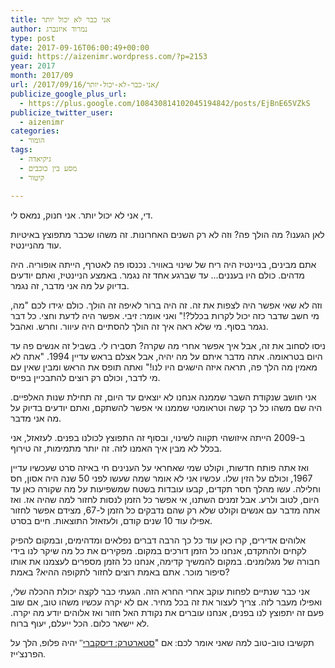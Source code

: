 ```yaml
---
title: אני כבר לא יכול יותר
author: נמרוד איזנברג
type: post
date: 2017-09-16T06:00:49+00:00
guid: https://aizenimr.wordpress.com/?p=2153
year: 2017
month: 2017/09
url: /2017/09/16/אני-כבר-לא-יכול-יותר/
publicize_google_plus_url:
  - https://plus.google.com/108430814102045194842/posts/EjBnE65VZkS
publicize_twitter_user:
  - aizenimr
categories:
  - הומור
tags:
  - גיקיאדה
  - מסע בין כוכבים
  - קיטור

---
```

<span lang="he-IL">די</span><span lang="en-US">, </span><span lang="he-IL">אני לא יכול יותר</span><span lang="en-US">. </span><span lang="he-IL">אני חנוק</span><span lang="en-US">, </span><span lang="he-IL">נמאס לי</span><span lang="en-US">.</span>

<span lang="he-IL">לאן הגענו</span><span lang="en-US">? </span><span lang="he-IL">מה הולך פה</span><span lang="en-US">? </span><span lang="he-IL">וזה לא רק השנים האחרונות</span><span lang="en-US">. </span><span lang="he-IL">זה משהו שכבר מתפוצץ באיטיות עוד מהניינטיז</span><span lang="en-US">.</span>

אתם מבינים, בניינטיז היה ריח של שינוי באוויר. נכנסו פה לאטרף, הייתה אופוריה. היה מדהים. כולם היו בעננים... <span lang="he-IL">עד שברגע אחד זה נגמר</span><span lang="en-US">. </span><span lang="he-IL">באמצע הניינטיז</span><span lang="en-US">, </span><span lang="he-IL">ואתם יודעים בדיוק על מה אני מדבר</span><span lang="en-US">, </span><span lang="he-IL">זה נגמר</span><span lang="en-US">.</span>

<span lang="he-IL">וזה לא שאי אפשר היה לצפות את זה</span><span lang="en-US">. </span><span lang="he-IL">זה היה ברור לאיפה זה הולך</span><span lang="en-US">. </span><span lang="he-IL">כולם יגידו לכם </span><span lang="en-US">"</span><span lang="he-IL">מה</span><span lang="en-US">, </span><span lang="he-IL">מי חשב שדבר כזה יכול לקרות בכלל</span><span lang="en-US">?!" </span><span lang="he-IL">ואני אומר</span><span lang="en-US">: </span><span lang="he-IL">זיבי</span><span lang="en-US">. </span><span lang="he-IL">אפשר היה לדעת וחצי</span><span lang="en-US">. </span><span lang="he-IL">כל דבר נגמר בסוף</span><span lang="en-US">. </span><span lang="he-IL">מי שלא ראה איך זה הולך להסתיים היה עיוור</span><span lang="en-US">. </span><span lang="he-IL">וחרש</span><span lang="en-US">. </span><span lang="he-IL">ואהבל</span><span lang="en-US">.</span>

<span lang="he-IL">ניסו לסחוב את זה</span><span lang="en-US">, </span><span lang="he-IL">אבל איך אפשר אחרי מה שקרה</span><span lang="en-US">? </span><span lang="he-IL">תסבירו לי</span><span lang="en-US">. </span><span lang="he-IL">בשביל זה אנשים פה עד היום בטראומה</span><span lang="en-US">. </span><span lang="he-IL">אתה מדבר איתם על מה יהיה</span><span lang="en-US">, </span><span lang="he-IL">אבל אצלם בראש עדיין </span><span lang="en-US">1994. "</span><span lang="he-IL">אתה לא מאמין מה הלך פה</span><span lang="en-US">, </span><span lang="he-IL">תראה איזה הישגים היו לנו</span><span lang="en-US">!" </span><span lang="he-IL">ואתה תופס את הראש ומבין שאין עם מי לדבר</span><span lang="en-US">, </span><span lang="he-IL">וכולם רק רוצים להתבכיין בפייס</span><span lang="en-US">.</span>

<span lang="he-IL">אני חושב שנקודת השבר שממנה אנחנו לא יוצאים עד היום</span><span lang="en-US">, </span><span lang="he-IL">זה תחילת שנות האלפיים</span><span lang="en-US">. </span><span lang="he-IL">היה שם משהו כל כך קשה וטראומטי שממנו אי אפשר להשתקם, ואתם יודעים בדיוק על מה אני מדבר</span><span lang="en-US">.</span>

<span lang="he-IL">ב</span><span lang="en-US">-2009 </span><span lang="he-IL">הייתה איזושהי תקווה לשינוי</span><span lang="en-US">, </span><span lang="he-IL">ובסוף זה התפוצץ לכולנו בפנים</span><span lang="en-US">. </span><span lang="he-IL">לעזאזל</span><span lang="en-US">, </span><span lang="he-IL">אני בכלל לא מבין איך האמנו לזה</span><span lang="en-US">. </span><span lang="he-IL">זה יותר מתמימות</span><span lang="en-US">, </span><span lang="he-IL">זה טירוף</span><span lang="en-US">.</span>

<span lang="he-IL">ואז אתה פותח חדשות</span><span lang="en-US">, </span><span lang="he-IL">וקולט שמי שאחראי על הענינים חי באיזה סרט שעכשיו עדיין </span><span lang="en-US">1967, </span><span lang="he-IL">וכולם על הזין שלו</span><span lang="en-US">. </span><span lang="he-IL">עכשיו אני לא אומר שמה שעשו לפני </span><span lang="en-US">50 </span><span lang="he-IL">שנה היה אסון</span><span lang="en-US">, </span><span lang="he-IL">חס וחלילה</span><span lang="en-US">. </span><span lang="he-IL">עשו מהלך חסר תקדים</span><span lang="en-US">, </span><span lang="he-IL">קבעו עובדות בשטח שמשפיעות על מה שקורה כאן עד היום</span><span lang="en-US">, </span><span lang="he-IL">לטוב ולרע</span><span lang="en-US">. </span><span lang="he-IL">אבל זמנים השתנו</span><span lang="en-US">, </span><span lang="he-IL">אי אפשר כל הזמן לנסות לחזור למה שהיה אז</span><span lang="en-US">. </span><span lang="he-IL">ואז אתה מדבר עם אנשים וקולט שלא רק שהם נדבקים כל הזמן ל</span><span lang="en-US">-67, </span><span lang="he-IL">מצידם אפשר לחזור אפילו עוד </span><span lang="en-US">10 </span><span lang="he-IL">שנים קודם</span><span lang="en-US">, </span><span lang="he-IL">ולעזאזל התוצאות</span><span lang="en-US">. חיים בסרט.</span>

<span lang="he-IL">אלוהים אדירים</span><span lang="en-US">, </span><span lang="he-IL">קרו כאן עוד כל כך הרבה דברים נפלאים ומדהימים</span><span lang="en-US">, </span><span lang="he-IL">ובמקום להפיק לקחים ולהתקדם</span><span lang="en-US">, </span><span lang="he-IL">אנחנו כל הזמן דורכים במקום</span><span lang="en-US">. </span><span lang="he-IL">מפקירים את כל מה שיקר לנו בידי חבורה של מגלומנים. במקום להמשיך קדימה, אנחנו כל הזמן מספרים לעצמנו את אותו סיפור מוכר. אתם באמת רוצים לחזור לתקופה ההיא? באמת?</span>

<span lang="he-IL">אני כבר שנתיים לפחות עוקב אחרי החרא הזה</span><span lang="en-US">. </span><span lang="he-IL">הגעתי כבר לקצה יכולת ההכלה שלי</span><span lang="en-US">, </span><span lang="he-IL">ואפילו מעבר לזה</span><span lang="en-US">. </span><span lang="he-IL">צריך לעצור את זה בכל מחיר</span><span lang="en-US">. </span><span lang="he-IL">אם לא יקרה עכשיו משהו טוב, אם שוב פעם זה יתפוצץ לנו בפנים</span><span lang="en-US">, </span><span lang="he-IL">אנחנו עוברים את נקודת האל חזור ואז אלוהים יודע מה יקרה</span><span lang="en-US">. </span><span lang="he-IL">לא יישאר כלום</span><span lang="en-US">. </span><span lang="he-IL">הכל ייעלם</span><span lang="en-US">, </span><span lang="he-IL">יעוף ברוח</span><span lang="en-US">.</span>

<span lang="he-IL">תקשיבו טוב-טוב למה שאני אומר לכם</span><span style="font-family:'Liberation Serif', serif;"><span lang="en-US">: </span></span><span lang="he-IL">אם "</span>[<span lang="he-IL">סטארטרק</span><span style="font-family:'Liberation Serif', serif;"><span lang="en-US">: </span></span><span lang="he-IL">דיסקברי</span>][1]<span style="font-family:'Liberation Serif', serif;"><span lang="en-US">" </span></span><span lang="he-IL">יהיה פלופ</span><span style="font-family:'Liberation Serif', serif;"><span lang="en-US">, </span></span><span lang="he-IL">הלך על הפרנצ</span><span style="font-family:'Liberation Serif', serif;"><span lang="en-US">'</span></span><span lang="he-IL">ייז</span><span style="font-family:'Liberation Serif', serif;"><span lang="en-US">.</span></span>

 [1]: http://metro.co.uk/2017/09/10/star-trek-discovery-what-is-it-about-when-is-it-on-and-is-it-worth-watching-6910649/